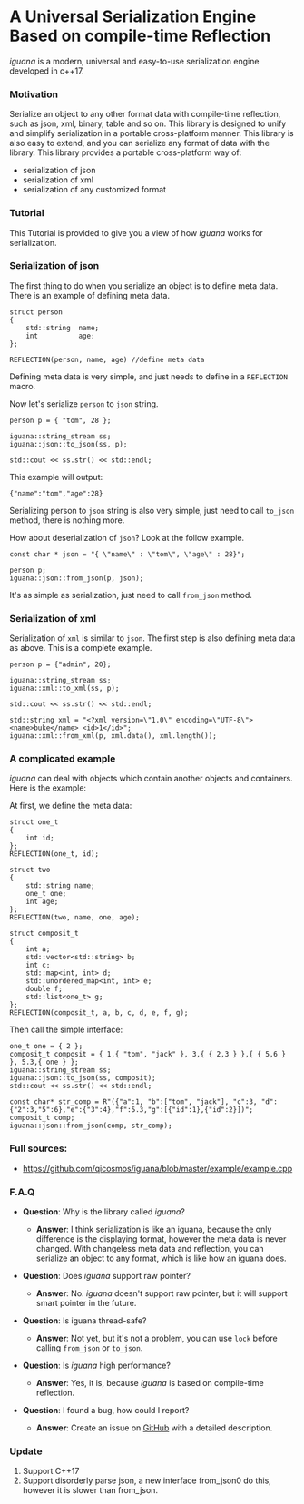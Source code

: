 # A Universal Serialization Engine Based on compile-time Reflection #

*iguana* is a modern, universal and easy-to-use serialization engine developed in c++17.
### Motivation ###
Serialize an object to any other format data with compile-time reflection, such as json, xml, binary, table and so on.
This library is designed to unify and simplify serialization in a portable cross-platform manner. This library is also easy to extend, and you can serialize any format of data with the library.
This library provides a portable cross-platform way of: 

- serialization of json
- serialization of xml
- serialization of any customized format

### Tutorial ###
This Tutorial is provided to give you a view of how *iguana* works for serialization. 

### Serialization of json

The first thing to do when you serialize an object is to define meta data.  There is an example of defining meta data.

	struct person
	{
		std::string  name;
		int          age;
	};

	REFLECTION(person, name, age) //define meta data
Defining meta data is very simple, and just needs to define in a `REFLECTION` macro.

Now let's serialize `person` to `json` string.

	person p = { "tom", 28 };

	iguana::string_stream ss;
	iguana::json::to_json(ss, p);

	std::cout << ss.str() << std::endl; 
This example will output:

	{"name":"tom","age":28}
Serializing person to `json` string is also very simple, just need to call `to_json` method, there is nothing more.

How about deserialization of `json`? Look at the follow example.

	const char * json = "{ \"name\" : \"tom\", \"age\" : 28}";

	person p;
	iguana::json::from_json(p, json);
It's as simple as serialization, just need to call `from_json` method.

### Serialization of xml
Serialization of `xml` is similar to `json`. The first step is also defining meta data as above. This is a complete example.

	person p = {"admin", 20};

	iguana::string_stream ss;
	iguana::xml::to_xml(ss, p);

	std::cout << ss.str() << std::endl;

	std::string xml = "<?xml version=\"1.0\" encoding=\"UTF-8\">  <name>buke</name> <id>1</id>";
	iguana::xml::from_xml(p, xml.data(), xml.length());

### A complicated example
*iguana* can deal with objects which contain another objects and containers. Here is the example:

At first, we define the meta data:

	struct one_t
	{
		int id;
	};
	REFLECTION(one_t, id);
	
	struct two
	{
		std::string name;
		one_t one;
		int age;
	};
	REFLECTION(two, name, one, age);

	struct composit_t
	{
		int a;
		std::vector<std::string> b;
		int c;
		std::map<int, int> d;
		std::unordered_map<int, int> e;
		double f;
		std::list<one_t> g;
	};
	REFLECTION(composit_t, a, b, c, d, e, f, g);

Then call the simple interface:

	one_t one = { 2 };
	composit_t composit = { 1,{ "tom", "jack" }, 3,{ { 2,3 } },{ { 5,6 } }, 5.3,{ one } };
	iguana::string_stream ss;
	iguana::json::to_json(ss, composit);
	std::cout << ss.str() << std::endl;

	const char* str_comp = R"({"a":1, "b":["tom", "jack"], "c":3, "d":{"2":3,"5":6},"e":{"3":4},"f":5.3,"g":[{"id":1},{"id":2}])";
	composit_t comp;
	iguana::json::from_json(comp, str_comp);
	
### Full sources:


- https://github.com/qicosmos/iguana/blob/master/example/example.cpp

### F.A.Q

- **Question**: Why is the library called *iguana*?

	- **Answer**: I think serialization is like an iguana, because the only difference is the displaying format, however the meta data is never changed. With changeless meta data and reflection, you can serialize an object to any format, which is like how an iguana does.
	
- **Question**: Does *iguana* support raw pointer?

	- **Answer**: No. *iguana* doesn't support raw pointer, but it will support smart pointer in the future.
	

- **Question**: Is iguana thread-safe?

	- **Answer**: Not yet, but it's not a problem, you can use `lock` before calling `from_json` or `to_json`.


- **Question**: Is *iguana* high performance?

	- **Answer**: Yes, it is, because *iguana* is based on compile-time reflection.

- **Question**: I found a bug, how could I report?
    - **Answer**: Create an issue on [GitHub](https://github.com/qicosmos/iguana) with a detailed description. 


### Update
1. Support C++17
2. Support disorderly parse json, a new interface from_json0 do this, however it is slower than from_json.
